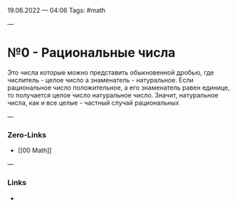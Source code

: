 19.06.2022 — 04:06
Tags: #math

—
# №0 - Рациональные числа
Это числа которые можно представить обыкновенной дробью, где числитель - целое число а знаменатель - натуральное. Если рациональное число положительное, а его знаменатель равен единице, то получается целое число натуральное число. Значит, натуральное числа, как и все целые - частный случай рациональных


—
### Zero-Links
- [[00 Math]]

—
### Links
- 